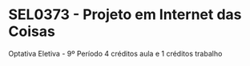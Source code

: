 # SEL0373 - Projeto em Internet das Coisas
Optativa Eletiva - 9º Período
4 créditos aula e 1 créditos trabalho
